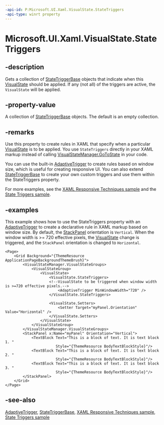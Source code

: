 ```yaml
---
-api-id: P:Microsoft.UI.Xaml.VisualState.StateTriggers
-api-type: winrt property
---
```


<!-- Property syntax
public Windows.Foundation.Collections.IVector<Microsoft.UI.Xaml.StateTriggerBase> StateTriggers { get; }
-->

# Microsoft.UI.Xaml.VisualState.StateTriggers

## -description

Gets a collection of [StateTriggerBase](statetriggerbase.md) objects that indicate when this [VisualState](visualstate.md) should be applied. If any (not all) of the triggers are active, the `VisualState` will be applied.

## -property-value

A collection of [StateTriggerBase](statetriggerbase.md) objects. The default is an empty collection.

## -remarks

Use this property to create rules in XAML that specify when a particular [VisualState](visualstate.md) is to be applied. You use `StateTriggers` directly in your XAML markup instead of calling [VisualStateManager.GoToState](visualstatemanager_gotostate_51722231.md) in your code.

You can use the built-in [AdaptiveTrigger](adaptivetrigger.md) to create rules based on window size, which is useful for creating responsive UI. You can also extend [StateTriggerBase](statetriggerbase.md) to create your own custom triggers and use them within the StateTriggers property.

For more examples, see the [XAML Responsive Techniques sample](https://github.com/Microsoft/Windows-universal-samples/tree/master/Samples/XamlResponsiveTechniques?amp;amp;clcid=0x409) and the [State Triggers sample](https://go.microsoft.com/fwlink/p/?LinkId=620025&amp;amp;clcid=0x409).

## -examples

This example shows how to use the StateTriggers property with an [AdaptiveTrigger](adaptivetrigger.md) to create a declarative rule in XAML markup based on window size. By default, the [StackPanel](../microsoft.ui.xaml.controls/stackpanel.md) orientation is `Vertical`. When the window width is &gt;= 720 effective pixels, the [VisualState](visualstate.md) change is triggered, and the `StackPanel` orientation is changed to `Horizontal`.

```xaml
<Page>
    <Grid Background="{ThemeResource ApplicationPageBackgroundThemeBrush}">
        <VisualStateManager.VisualStateGroups>
            <VisualStateGroup>
                <VisualState>
                    <VisualState.StateTriggers>
                    <!--VisualState to be triggered when window width is >=720 effective pixels.-->
                        <AdaptiveTrigger MinWindowWidth="720" />
                    </VisualState.StateTriggers>

                    <VisualState.Setters>
                        <Setter Target="myPanel.Orientation" Value="Horizontal" />
                    </VisualState.Setters>
                </VisualState>
            </VisualStateGroup>
        </VisualStateManager.VisualStateGroups>
        <StackPanel x:Name="myPanel" Orientation="Vertical">
            <TextBlock Text="This is a block of text. It is text block 1. " 
                       Style="{ThemeResource BodyTextBlockStyle}"/>
            <TextBlock Text="This is a block of text. It is text block 2. " 
                       Style="{ThemeResource BodyTextBlockStyle}"/>
            <TextBlock Text="This is a block of text. It is text block 3. " 
                       Style="{ThemeResource BodyTextBlockStyle}"/>
        </StackPanel>
    </Grid>
</Page>

```

## -see-also

[AdaptiveTrigger](adaptivetrigger.md), [StateTriggerBase](statetriggerbase.md), [XAML Responsive Techniques sample](https://github.com/Microsoft/Windows-universal-samples/tree/master/Samples/XamlResponsiveTechniques?amp;amp;clcid=0x409), [State Triggers sample](https://go.microsoft.com/fwlink/p/?LinkId=620025&amp;amp;clcid=0x409)
